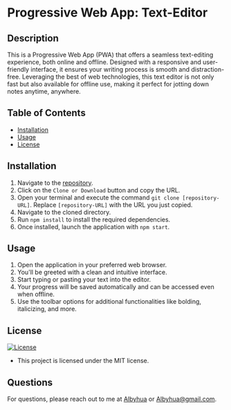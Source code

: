 # Progressive Web App: Text-Editor

## Description

This is a Progressive Web App (PWA) that offers a seamless text-editing experience, both online and offline. Designed with a responsive and user-friendly interface, it ensures your writing process is smooth and distraction-free. Leveraging the best of web technologies, this text editor is not only fast but also available for offline use, making it perfect for jotting down notes anytime, anywhere.

## Table of Contents

- [Installation](#installation)
- [Usage](#usage)
- [License](#license)

## Installation

1. Navigate to the [repository](https://github.com/Albyhua/text-editor-pwa).
2. Click on the `Clone or Download` button and copy the URL.
3. Open your terminal and execute the command `git clone [repository-URL]`. Replace `[repository-URL]` with the URL you just copied.
4. Navigate to the cloned directory.
5. Run `npm install` to install the required dependencies.
6. Once installed, launch the application with `npm start`.

## Usage

1. Open the application in your preferred web browser.
2. You'll be greeted with a clean and intuitive interface.
3. Start typing or pasting your text into the editor.
4. Your progress will be saved automatically and can be accessed even when offline.
5. Use the toolbar options for additional functionalities like bolding, italicizing, and more.

## License

[![License](https://img.shields.io/badge/License-MIT-blue)](https://opensource.org/licenses/MIT)

- This project is licensed under the MIT license.

## Questions

For questions, please reach out to me at [Albyhua](https://github.com/Albyhua) or [Albyhua@gmail.com](mailto:Albyhua@gmail.com).
